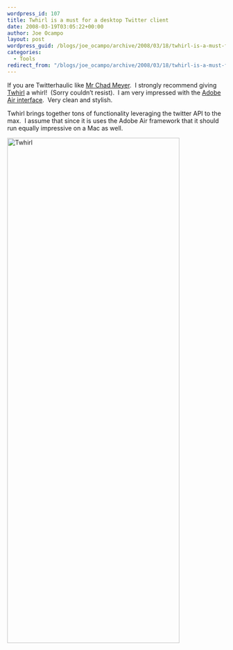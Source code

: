 ```yaml
---
wordpress_id: 107
title: Twhirl is a must for a desktop Twitter client
date: 2008-03-19T03:05:22+00:00
author: Joe Ocampo
layout: post
wordpress_guid: /blogs/joe_ocampo/archive/2008/03/18/twhirl-is-a-must-for-a-desktop-twitter-client.aspx
categories:
  - Tools
redirect_from: "/blogs/joe_ocampo/archive/2008/03/18/twhirl-is-a-must-for-a-desktop-twitter-client.aspx/"
---
```

If you are Twitterhaulic like <a href="http://twitter.com/chadmyers" target="_blank">Mr Chad Meyer</a>.&nbsp; I strongly recommend giving <a href="http://www.twhirl.org/" target="_blank">Twhirl</a> a whirl!&nbsp; (Sorry couldn&#8217;t resist).&nbsp; I am very impressed with the <a href="http://www.adobe.com/products/air/" target="_blank">Adobe Air interface</a>.&nbsp; Very clean and stylish. 

Twhirl brings together tons of functionality leveraging the twitter API to the max.&nbsp; I assume that since it is uses the Adobe Air framework that it should run equally impressive on a Mac as well.

[<img style="border-right: 0px;border-top: 0px;border-left: 0px;border-bottom: 0px" height="1164" alt="Twhirl" src="http://lostechies.com/joeocampo/files/2011/03TwhirlisamustforTwitter_142EA/Capture_thumb.jpg" width="397" border="0" />](http://lostechies.com/joeocampo/files/2011/03TwhirlisamustforTwitter_142EA/Capture.jpg)